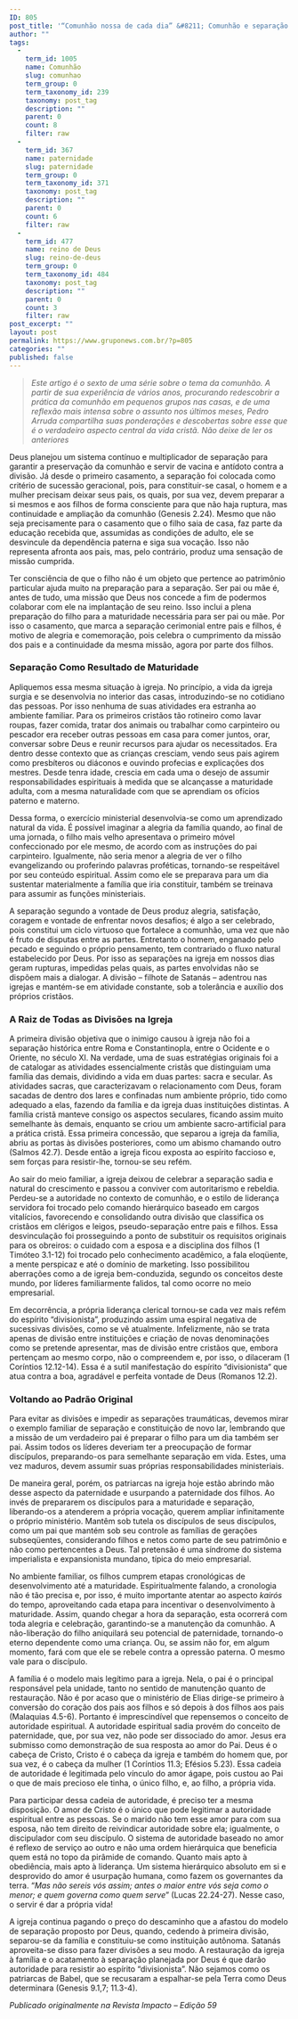 ```yaml
---
ID: 805
post_title: '“Comunhão nossa de cada dia” &#8211; Comunhão e separação à maneira de Deus'
author: ""
tags:
  - 
    term_id: 1005
    name: Comunhão
    slug: comunhao
    term_group: 0
    term_taxonomy_id: 239
    taxonomy: post_tag
    description: ""
    parent: 0
    count: 8
    filter: raw
  - 
    term_id: 367
    name: paternidade
    slug: paternidade
    term_group: 0
    term_taxonomy_id: 371
    taxonomy: post_tag
    description: ""
    parent: 0
    count: 6
    filter: raw
  - 
    term_id: 477
    name: reino de Deus
    slug: reino-de-deus
    term_group: 0
    term_taxonomy_id: 484
    taxonomy: post_tag
    description: ""
    parent: 0
    count: 3
    filter: raw
post_excerpt: ""
layout: post
permalink: https://www.gruponews.com.br/?p=805
categories: ""
published: false
---
```

<blockquote><em>Este artigo é o sexto de uma série sobre o tema da comunhão. A partir de sua experiência de vários anos, procurando redescobrir a prática da comunhão em pequenos grupos nas casas, e de uma reflexão mais intensa sobre o assunto nos últimos meses, Pedro Arruda compartilha suas ponderações e descobertas sobre esse que é o verdadeiro aspecto central da vida cristã. Não deixe de ler os anteriores</em></blockquote>
Deus planejou um sistema contínuo e multiplicador de separação para garantir a preservação da comunhão e servir de vacina e antídoto contra a divisão. Já desde o primeiro casamento, a separação foi colocada como critério de sucessão geracional, pois, para constituir-se casal, o homem e a mulher precisam deixar seus pais, os quais, por sua vez, devem preparar a si mesmos e aos filhos de forma consciente para que não haja ruptura, mas continuidade e ampliação da comunhão (Genesis 2.24). Mesmo que não seja precisamente para o casamento que o filho saia de casa, faz parte da educação recebida que, assumidas as condições de adulto, ele se desvincule da dependência paterna e siga sua vocação. Isso não representa afronta aos pais, mas, pelo contrário, produz uma sensação de missão cumprida.

Ter consciência de que o filho não é um objeto que pertence ao patrimônio particular ajuda muito na preparação para a separação. Ser pai ou mãe é, antes de tudo, uma missão que Deus nos concede a fim de podermos colaborar com ele na implantação de seu reino. Isso inclui a plena preparação do filho para a maturidade necessária para ser pai ou mãe. Por isso o casamento, que marca a separação cerimonial entre pais e filhos, é motivo de alegria e comemoração, pois celebra o cumprimento da missão dos pais e a continuidade da mesma missão, agora por parte dos filhos.
<h3>Separação Como Resultado de Maturidade</h3>
Apliquemos essa mesma situação à igreja. No princípio, a vida da igreja surgia e se desenvolvia no interior das casas, introduzindo-se no cotidiano das pessoas. Por isso nenhuma de suas atividades era estranha ao ambiente familiar. Para os primeiros cristãos tão rotineiro como lavar roupas, fazer comida, tratar dos animais ou trabalhar como carpinteiro ou pescador era receber outras pessoas em casa para comer juntos, orar, conversar sobre Deus e reunir recursos para ajudar os necessitados. Era dentro desse contexto que as crianças cresciam, vendo seus pais agirem como presbíteros ou diáconos e ouvindo profecias e explicações dos mestres. Desde tenra idade, crescia em cada uma o desejo de assumir responsabilidades espirituais à medida que se alcançasse a maturidade adulta, com a mesma naturalidade com que se aprendiam os ofícios paterno e materno.

Dessa forma, o exercício ministerial desenvolvia-se como um aprendizado natural da vida. É possível imaginar a alegria da família quando, ao final de uma jornada, o filho mais velho apresentava o primeiro móvel confeccionado por ele mesmo, de acordo com as instruções do pai carpinteiro. Igualmente, não seria menor a alegria de ver o filho evangelizando ou proferindo palavras proféticas, tornando-se respeitável por seu conteúdo espiritual. Assim como ele se preparava para um dia sustentar materialmente a família que iria constituir, também se treinava para assumir as funções ministeriais.

A separação segundo a vontade de Deus produz alegria, satisfação, coragem e vontade de enfrentar novos desafios; é algo a ser celebrado, pois constitui um ciclo virtuoso que fortalece a comunhão, uma vez que não é fruto de disputas entre as partes. Entretanto o homem, enganado pelo pecado e seguindo o próprio pensamento, tem contrariado o fluxo natural estabelecido por Deus. Por isso as separações na igreja em nossos dias geram rupturas, impedidas pelas quais, as partes envolvidas não se dispõem mais a dialogar. A divisão – filhote de Satanás – adentrou nas igrejas e mantém-se em atividade constante, sob a tolerância e auxílio dos próprios cristãos.
<h3>A Raiz de Todas as Divisões na Igreja</h3>
A primeira divisão objetiva que o inimigo causou à igreja não foi a separação histórica entre Roma e Constantinopla, entre o Ocidente e o Oriente, no século XI. Na verdade, uma de suas estratégias originais foi a de catalogar as atividades essencialmente cristãs que distinguiam uma família das demais, dividindo a vida em duas partes: sacra e secular. As atividades sacras, que caracterizavam o relacionamento com Deus, foram sacadas de dentro dos lares e confinadas num ambiente próprio, tido como adequado a elas, fazendo da família e da igreja duas instituições distintas. A família cristã manteve consigo os aspectos seculares, ficando assim muito semelhante às demais, enquanto se criou um ambiente sacro-artificial para a prática cristã. Essa primeira concessão, que separou a igreja da família, abriu as portas às divisões posteriores, como um abismo chamando outro (Salmos 42.7). Desde então a igreja ficou exposta ao espírito faccioso e, sem forças para resistir-lhe, tornou-se seu refém.

Ao sair do meio familiar, a igreja deixou de celebrar a separação sadia e natural do crescimento e passou a conviver com autoritarismo e rebeldia. Perdeu-se a autoridade no contexto de comunhão, e o estilo de liderança servidora foi trocado pelo comando hierárquico baseado em cargos vitalícios, favorecendo e consolidando outra divisão que classifica os cristãos em clérigos e leigos, pseudo-separação entre pais e filhos. Essa desvinculação foi prosseguindo a ponto de substituir os requisitos originais para os obreiros: o cuidado com a esposa e a disciplina dos filhos (1 Timóteo 3.1-12) foi trocado pelo conhecimento acadêmico, a fala eloqüente, a mente perspicaz e até o domínio de marketing. Isso possibilitou aberrações como a de igreja bem-conduzida, segundo os conceitos deste mundo, por líderes familiarmente falidos, tal como ocorre no meio empresarial.

Em decorrência, a própria liderança clerical tornou-se cada vez mais refém do espírito “divisionista”, produzindo assim uma espiral negativa de sucessivas divisões, como se vê atualmente. Infelizmente, não se trata apenas de divisão entre instituições e criação de novas denominações como se pretende apresentar, mas de divisão entre cristãos que, embora pertençam ao mesmo corpo, não o compreendem e, por isso, o dilaceram (1 Coríntios 12.12-14). Essa é a sutil manifestação do espírito “divisionista“ que atua contra a boa, agradável e perfeita vontade de Deus (Romanos 12.2).
<h3><strong> </strong>Voltando ao Padrão Original</h3>
Para evitar as divisões e impedir as separações traumáticas, devemos mirar o exemplo familiar de separação e constituição de novo lar, lembrando que a missão de um verdadeiro pai é preparar o filho para um dia também ser pai. Assim todos os líderes deveriam ter a preocupação de formar discípulos, preparando-os para semelhante separação em vida. Estes, uma vez maduros, devem assumir suas próprias responsabilidades ministeriais.

De maneira geral, porém, os patriarcas na igreja hoje estão abrindo mão desse aspecto da paternidade e usurpando a paternidade dos filhos. Ao invés de prepararem os discípulos para a maturidade e separação, liberando-os a atenderem a própria vocação, querem ampliar infinitamente o próprio ministério. Mantêm sob tutela os discípulos de seus discípulos, como um pai que mantém sob seu controle as famílias de gerações subseqüentes, considerando filhos e netos como parte de seu patrimônio e não como pertencentes a Deus. Tal pretensão é uma síndrome do sistema imperialista e expansionista mundano, típica do meio empresarial.

No ambiente familiar, os filhos cumprem etapas cronológicas de desenvolvimento até a maturidade. Espiritualmente falando, a cronologia não é tão precisa e, por isso, é muito importante atentar ao aspecto <em>kairós</em> do tempo, aproveitando cada etapa para incentivar o desenvolvimento à maturidade. Assim, quando chegar a hora da separação, esta ocorrerá com toda alegria e celebração, garantindo-se a manutenção da comunhão. A não-liberação do filho aniquilará seu potencial de paternidade, tornando-o eterno dependente como uma criança. Ou, se assim não for, em algum momento, fará com que ele se rebele contra a opressão paterna. O mesmo vale para o discípulo.

A família é o modelo mais legítimo para a igreja. Nela, o pai é o principal responsável pela unidade, tanto no sentido de manutenção quanto de restauração. Não é por acaso que o ministério de Elias dirige-se primeiro à conversão do coração dos pais aos filhos e só depois à dos filhos aos pais (Malaquias 4.5-6). Portanto é imprescindível que repensemos o conceito de autoridade espiritual. A autoridade espiritual sadia provém do conceito de paternidade, que, por sua vez, não pode ser dissociado do amor. Jesus era submisso como demonstração de sua resposta ao amor do Pai. Deus é o cabeça de Cristo, Cristo é o cabeça da igreja e também do homem que, por sua vez, é o cabeça da mulher (1 Coríntios 11.3; Efésios 5.23). Essa cadeia de autoridade é legitimada pelo vínculo do amor ágape, pois custou ao Pai o que de mais precioso ele tinha, o único filho, e, ao filho, a própria vida.

Para participar dessa cadeia de autoridade, é preciso ter a mesma disposição. O amor de Cristo é o único que pode legitimar a autoridade espiritual entre as pessoas. Se o marido não tem esse amor para com sua esposa, não tem direito de reivindicar autoridade sobre ela; igualmente, o discipulador com seu discípulo. O sistema de autoridade baseado no amor é reflexo de serviço ao outro e não uma ordem hierárquica que beneficia quem está no topo da pirâmide de comando. Quanto mais apto à obediência, mais apto à liderança. Um sistema hierárquico absoluto em si e desprovido do amor é usurpação humana, como fazem os governantes da terra. “<em>Mas não sereis vós assim; antes o maior entre vós seja como o menor; e quem governa como quem serve</em>” (Lucas 22.24-27). Nesse caso, o servir é dar a própria vida!

A igreja continua pagando o preço do descaminho que a afastou do modelo de separação proposto por Deus, quando, cedendo à primeira divisão, separou-se da família e constituiu-se como instituição autônoma. Satanás aproveita-se disso para fazer divisões a seu modo. A restauração da igreja à família e o acatamento à separação planejada por Deus é que darão autoridade para resistir ao espírito “divisionista”. Não sejamos como os patriarcas de Babel, que se recusaram a espalhar-se pela Terra como Deus determinara (Genesis 9.1,7; 11.3-4).

<em>Publicado originalmente na Revista Impacto – Edição 59</em>